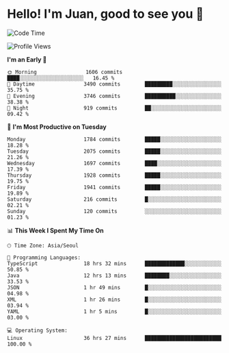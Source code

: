 # Hello! I'm Juan, good to see you 👋

<!--
**Y-k-Y/Y-k-Y** is a ✨ _special_ ✨ repository because its `README.md` (this file) appears on your GitHub profile.

Here are some ideas to get you started:

- 🔭 I’m currently working on ...
- 🌱 I’m currently learning ...
- 👯 I’m looking to collaborate on ...
- 🤔 I’m looking for help with ...
- 💬 Ask me about ...
- 📫 How to reach me: ...
- 😄 Pronouns: ...
- ⚡ Fun fact: ...
-->
<!--
![Profile views](https://gpvc.arturio.dev/Y-k-Y)

[![Omid Nikrah StackOverflow](https://github-readme-stackoverflow.vercel.app/?userID=9517076)](https://stackoverflow.com/users/9517076/i-have-10-fingers)
-->

<!--START_SECTION:waka-->
![Code Time](http://img.shields.io/badge/Code%20Time-1%2C606%20hrs%2046%20mins-blue)

![Profile Views](http://img.shields.io/badge/Profile%20Views-0-blue)

**I'm an Early 🐤** 

```text
🌞 Morning                1606 commits        ████░░░░░░░░░░░░░░░░░░░░░   16.45 % 
🌆 Daytime                3490 commits        █████████░░░░░░░░░░░░░░░░   35.75 % 
🌃 Evening                3746 commits        ██████████░░░░░░░░░░░░░░░   38.38 % 
🌙 Night                  919 commits         ██░░░░░░░░░░░░░░░░░░░░░░░   09.42 % 
```
📅 **I'm Most Productive on Tuesday** 

```text
Monday                   1784 commits        █████░░░░░░░░░░░░░░░░░░░░   18.28 % 
Tuesday                  2075 commits        █████░░░░░░░░░░░░░░░░░░░░   21.26 % 
Wednesday                1697 commits        ████░░░░░░░░░░░░░░░░░░░░░   17.39 % 
Thursday                 1928 commits        █████░░░░░░░░░░░░░░░░░░░░   19.75 % 
Friday                   1941 commits        █████░░░░░░░░░░░░░░░░░░░░   19.89 % 
Saturday                 216 commits         █░░░░░░░░░░░░░░░░░░░░░░░░   02.21 % 
Sunday                   120 commits         ░░░░░░░░░░░░░░░░░░░░░░░░░   01.23 % 
```


📊 **This Week I Spent My Time On** 

```text
🕑︎ Time Zone: Asia/Seoul

💬 Programming Languages: 
TypeScript               18 hrs 32 mins      █████████████░░░░░░░░░░░░   50.85 % 
Java                     12 hrs 13 mins      ████████░░░░░░░░░░░░░░░░░   33.53 % 
JSON                     1 hr 49 mins        █░░░░░░░░░░░░░░░░░░░░░░░░   04.98 % 
XML                      1 hr 26 mins        █░░░░░░░░░░░░░░░░░░░░░░░░   03.94 % 
YAML                     1 hr 5 mins         █░░░░░░░░░░░░░░░░░░░░░░░░   03.00 % 

💻 Operating System: 
Linux                    36 hrs 27 mins      █████████████████████████   100.00 % 
```


<!--END_SECTION:waka-->
